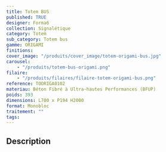 ```yaml
---
title: Totem BUS
published: TRUE
designer: Forma6
collection: Signalétique
category: Totem
sub_category: Totem bus
gamme: ORIGAMI
finitions:
cover_image: "/produits/cover_image/totem-origami-bus.jpg"
carousel:
    - "/produits/totem-bus-origami.png"
filaire:
    - "/produits/filaires/filaire-totem-origami-bus.png"
reference: TOORIGA0102
materiau: Béton Fibré à Ultra-hautes Performances (BFUP)
poids: 393
dimensions: L700 x P194 H2000
format: Monobloc
traitement: ""
tags:
---
```


## Description
